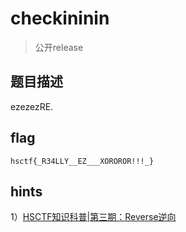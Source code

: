 # checkininin

>  公开release

## 题目描述

ezezezRE.

## flag

`hsctf{_R34LLY__EZ___XOROROR!!!_}`

## hints

1）[HSCTF知识科普|第三期：Reverse逆向](https://mp.weixin.qq.com/s/_uLOsDpeTj91Oul9hfBUaw)
